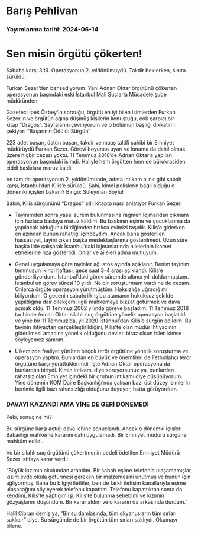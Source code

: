 # Barış Pehlivan

### Yayımlanma tarihi: 2024-06-14

# Sen misin örgütü çökerten!

Sabaha karşı 3’tü. Operasyonun 2. yıldönümüydü. Takdir beklerken, sınıra sürüldü.

Furkan Sezer’den bahsediyorum. Yani Adnan Oktar örgütünü çökerten operasyonun başındaki eski İstanbul Mali Suçlarla Mücadele şube müdüründen.

Gazeteci İpek Özbey’in sorduğu, örgütü en iyi bilen isimlerden Furkan Sezer’in ve örgütün ağına düşmüş kişilerin konuştuğu, çok çarpıcı bir kitap “Dragos”. Sayfalarını çeviriyorum ve o bölümün başlığı dikkatimi çekiyor: “Başarının Ödülü: Sürgün”

223 adet başarı, üstün başarı, takdir ve maaş taltifi sahibi bir Emniyet müdürüydü Furkan Sezer. Görevi boyunca uyarı ve kınama da dahil olmak üzere hiçbir cezası yoktu. 11 Temmuz 2018’de Adnan Oktar’a yapılan operasyonun başındaki isimdi. Haliyle hem örgütten hem de bürokrasiden ciddi baskılara maruz kaldı.

Ve tam da operasyonun 2. yıldönümünde, adeta intikam alınır gibi sabah karşı, İstanbul’dan Kilis’e sürüldü. Sahi, kimdi polislerin bağlı olduğu o dönemki içişleri bakanı? Bingo: Süleyman Soylu!

Bakın, Kilis sürgününü “Dragos” adlı kitapta nasıl anlatıyor Furkan Sezer:

- Tayinimden sonra yasal sürem bulunmasına rağmen lojmandan çıkmam için fazlaca baskıya maruz kaldım. Bu baskının eşime ve çocuklarıma da yapılacak olduğunu bildiğimden hızlıca evimizi taşıdık. Kilis’e giderken en azından bunun rahatlığı içindeydim. Ancak bana gösterilen hassasiyet, tayini çıkan başka meslektaşlarıma gösterilmedi. Uzun süre başka ilde çalışarak İstanbul’daki lojmanlarında ailelerinin ikamet etmelerine rıza gösterildi. Onlar ve aileleri adına mutluyum.

- Genel uygulamaya göre tayinler ağustos ayında açıklanır. Benim tayinim temmuzun ikinci haftası, gece saat 3-4 arası açıklandı. Kilis’e gönderiliyordum. İstanbul’daki görev süremde altıncı yılı doldurmuştum. İstanbul’un görev süresi 10 yıldı. Ne bir soruşturmam vardı ne de cezam. Onlarca örgüte operasyon yürütmüştüm. Haksızlığa uğradığımı biliyordum. O gecenin sabahı ilk iş bu atamanın hukuksuz şekilde yapıldığına dair dilekçemi ilgili mahkemeye bizzat götürmek ve dava açmak oldu. 11 Temmuz 2002 yılında göreve başladım. 11 Temmuz 2018 tarihinde Adnan Oktar silahlı suç örgütüne yönelik operasyon başlatıldı ve yine bir 11 Temmuz’da, yıl 2020 İstanbul’dan Kilis’e sürgün edildim. Bu tayinin ihtiyaçtan gerçekleştirildiğini, Kilis’te olan müdür ihtiyacının giderilmesi amacına yönelik olduğunu devleti biraz olsun bilen kimse söyleyemez sanırım.

- Ülkemizde faaliyet yürüten birçok terör örgütüne yönelik soruşturma ve operasyon yaptım. Bunlardan en büyük ve önemlileri de Fethullahçı terör örgütüne karşı yürüttüklerimdi. İşte Adnan Oktar operasyonu da bunlardan biriydi. Kimin intikamı diye soruyorsunuz ya, bunlardan rahatsız olan Emniyet içindeki bir grubun intikamı diye düşünüyorum. Yine dönemin KOM Daire Başkanlığı’nda çalışan bazı üst düzey isimlerin benimle ilgili bazı rahatsızlığı olduğunu duyuyor, hatta görüyordum.


### DAVAYI KAZANDI AMA YİNE DE GERİ DÖNEMEDİ

Peki, sonuç ne mi?

Bu sürgüne karşı açtığı dava lehine sonuçlandı. Ancak o dönemki İçişleri Bakanlığı mahkeme kararını dahi uygulamadı. Bir Emniyet müdürü sürgüne mahkûm edildi.

Ve bir silahlı suç örgütünü çökertmenin bedeli ödetilen Emniyet Müdürü Sezer istifaya karar verdi:

“Büyük kızımın okulundan arandım. Bir sabah eşime telefonla ulaşamamışlar, kızım evde okula götürmesi gereken bir malzemesini unutmuş ve bunun için ağlıyormuş. Bana bu bilgiyi ilettiler, ben de farklı iletişim kanallarıyla eşime ulaşacağımı söyleyerek telefonu kapattım. Telefonu kapattıktan sonra da kendimi, Kilis’te yaptığım işi, Kilis’te bulunma sebebimi ve kızımın gözyaşlarını düşündüm. Bir karar aldım ve o kararın da arkasında durdum.”

Halil Cibran demiş ya, “Bir su damlasında, tüm okyanusların tüm sırları saklıdır” diye. Bu sürgünde de bir örgütün tüm sırları saklıydı. Okumayı bilene.


